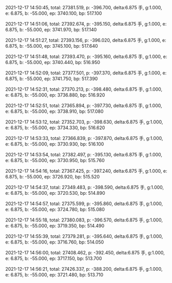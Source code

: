 2021-12-17 14:50:45, total: 27381.519, p: -396.700, delta:6.875 手, g:1.000, e: 6.875, b: -55.000, ep: 3740.100, bp: 517.100

2021-12-17 14:51:06, total: 27392.674, p: -395.150, delta:6.875 手, g:1.000, e: 6.875, b: -55.000, ep: 3741.970, bp: 517.140

2021-12-17 14:51:27, total: 27393.156, p: -396.020, delta:6.875 手, g:1.000, e: 6.875, b: -55.000, ep: 3745.100, bp: 517.640

2021-12-17 14:51:48, total: 27393.470, p: -395.160, delta:6.875 手, g:1.000, e: 6.875, b: -55.000, ep: 3740.440, bp: 516.950

2021-12-17 14:52:09, total: 27377.501, p: -397.370, delta:6.875 手, g:1.000, e: 6.875, b: -55.000, ep: 3741.750, bp: 517.390

2021-12-17 14:52:31, total: 27370.213, p: -398.480, delta:6.875 手, g:1.000, e: 6.875, b: -55.000, ep: 3736.880, bp: 516.920

2021-12-17 14:52:51, total: 27365.894, p: -397.730, delta:6.875 手, g:1.000, e: 6.875, b: -55.000, ep: 3738.910, bp: 517.080

2021-12-17 14:53:12, total: 27352.703, p: -398.630, delta:6.875 手, g:1.000, e: 6.875, b: -55.000, ep: 3734.330, bp: 516.620

2021-12-17 14:53:33, total: 27366.839, p: -397.870, delta:6.875 手, g:1.000, e: 6.875, b: -55.000, ep: 3730.930, bp: 516.100

2021-12-17 14:53:54, total: 27382.497, p: -395.130, delta:6.875 手, g:1.000, e: 6.875, b: -55.000, ep: 3730.950, bp: 515.760

2021-12-17 14:54:16, total: 27367.425, p: -397.240, delta:6.875 手, g:1.000, e: 6.875, b: -55.000, ep: 3726.920, bp: 515.520

2021-12-17 14:54:37, total: 27349.483, p: -398.590, delta:6.875 手, g:1.000, e: 6.875, b: -55.000, ep: 3720.530, bp: 514.890

2021-12-17 14:54:57, total: 27375.599, p: -395.860, delta:6.875 手, g:1.000, e: 6.875, b: -55.000, ep: 3724.780, bp: 515.080

2021-12-17 14:55:18, total: 27380.083, p: -396.570, delta:6.875 手, g:1.000, e: 6.875, b: -55.000, ep: 3719.350, bp: 514.490

2021-12-17 14:55:39, total: 27379.281, p: -395.640, delta:6.875 手, g:1.000, e: 6.875, b: -55.000, ep: 3716.760, bp: 514.050

2021-12-17 14:56:00, total: 27408.462, p: -392.450, delta:6.875 手, g:1.000, e: 6.875, b: -55.000, ep: 3717.150, bp: 513.700

2021-12-17 14:56:21, total: 27426.337, p: -388.200, delta:6.875 手, g:1.000, e: 6.875, b: -55.000, ep: 3721.480, bp: 513.710